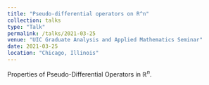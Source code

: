```yaml
---
title: "Pseudo-differential operators on R^n"
collection: talks
type: "Talk"
permalink: /talks/2021-03-25
venue: "UIC Graduate Analysis and Applied Mathematics Seminar"
date: 2021-03-25
location: "Chicago, Illinois"
---
```


Properties of Pseudo-Differential Operators in $\mathbb R^n$.
